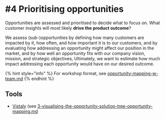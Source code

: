 # #4 Prioritising opportunities

Opportunities are assessed and prioritised to decide what to focus on. What customer insights will most likely **drive the product outcome**?

We assess (sub-)opportunities by defining how many customers are impacted by it, how often, and how important it is to our customers, and by evaluating how addressing an opportunity might affect our position in the market, and by how well an opportunity fits with our company vision, mission, and strategic objectives, Ultimately, we want to estimate how much impact addressing each opportunity would have on our desired outcome.

{% hint style="info" %}
For workshop format, see [opportunity-mapping-w-team.md](../workflow/explore/opportunity-mapping-w-team.md "mention")
{% endhint %}

## Tools

* [Vistaly](https://www.vistaly.com/) (see [3-visualising-the-opportunity-solution-tree-opportunity-mapping.md](3-visualising-the-opportunity-solution-tree-opportunity-mapping.md "mention")
